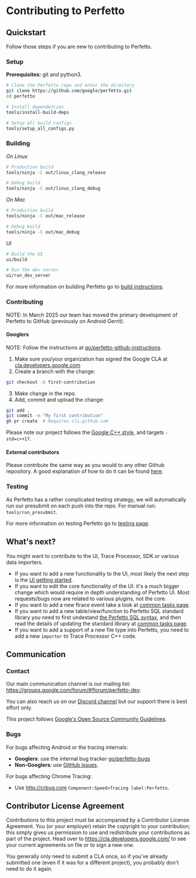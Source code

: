 # Contributing to Perfetto

## Quickstart

Follow those steps if you are new to contributing to Perfetto.

### Setup

**Prerequisites:** git and python3.

```sh
# Clone the Perfetto repo and enter the directory
git clone https://github.com/google/perfetto.git
cd perfetto

# Install dependencies
tools/install-build-deps

# Setup all build configs
tools/setup_all_configs.py
```

### Building

_On Linux_

```sh
# Production build
tools/ninja -C out/linux_clang_release

# Debug build
tools/ninja -C out/linux_clang_debug
```

_On Mac_

```sh
# Production build
tools/ninja -C out/mac_release

# Debug build
tools/ninja -C out/mac_debug
```

_UI_

```sh
# Build the UI
ui/build

# Run the dev server
ui/run_dev_server
```

For more information on building Perfetto go to [build instructions](build-instructions).

### Contributing

NOTE: In March 2025 our team has moved the primary development of Perfetto
to GitHub (previously on Android Gerrit).

#### Googlers

NOTE: Follow the instructions at [go/perfetto-github-instructions](http://go/perfetto-github-instructions).

1. Make sure you/your organization has signed the Google CLA at [cla.developers.google.com](https://cla.developers.google.com/)
2. Create a branch with the change:

```sh
git checkout -b first-contribution
```

3. Make change in the repo.
4. Add, commit and upload the change:

```sh
git add .
git commit -m "My first contribution"
gh pr create  # Requires cli.github.com
```

Please note our project follows the [Google C++ style](https://google.github.io/styleguide/cppguide.html), and targets `-std=c++17`.

#### External contributors

Please contribute the same way as you would to any other Github repository.
A good explanation of how to do it can be found [here](https://docs.github.com/en/get-started/exploring-projects-on-github/contributing-to-a-project).

### Testing

As Perfetto has a rather complicated testing strategy, we will automatically run our presubmit on each push into the repo.
For manual run: `tools/run_presubmit`.

For more information on testing Perfetto go to [testing page](testing).

## What's next?

You might want to contribute to the UI, Trace Processor, SDK or various data importers.

- If you want to add a new functionality to the UI, most likely the next step is the [UI getting started](ui-getting-started).
- If you want to edit the core functionality of the UI: it's a much bigger change which would require in depth understanding of Perfetto UI. Most requests/bugs now are related to various plugins, not the core.
- If you want to add a new ftrace event take a look at [common tasks page](common-tasks).
- If you want to add a new table/view/function to Perfetto SQL standard library you need to first undestand [the Perfetto SQL syntax](/docs/analysis/perfetto-sql-syntax.md), and then read the details of updating the standard library at [common tasks page](common-tasks).
- If you want to add a support of a new file type into Perfetto, you need to add a new `importer` to Trace Processor C++ code.

## Communication

### Contact

Our main communication channel is our mailing list: https://groups.google.com/forum/#!forum/perfetto-dev.

You can also reach us on our [Discord channel](https://discord.gg/35ShE3A) but our support there is best effort only.

This project follows
[Google's Open Source Community Guidelines](https://opensource.google/conduct/).

### Bugs

For bugs affecting Android or the tracing internals:

- **Googlers**: use the internal bug tracker [go/perfetto-bugs](http://goto.google.com/perfetto-bugs)
- **Non-Googlers**: use [GitHub issues](https://github.com/google/perfetto/issues).

For bugs affecting Chrome Tracing:

- Use http://crbug.com `Component:Speed>Tracing label:Perfetto`.

## Contributor License Agreement

Contributions to this project must be accompanied by a Contributor License
Agreement. You (or your employer) retain the copyright to your contribution;
this simply gives us permission to use and redistribute your contributions as
part of the project. Head over to <https://cla.developers.google.com/> to see
your current agreements on file or to sign a new one.

You generally only need to submit a CLA once, so if you've already submitted one
(even if it was for a different project), you probably don't need to do it
again.
